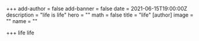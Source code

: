 +++
add-author = false
add-banner = false
date = 2021-06-15T19:00:00Z
description = "life is life"
hero = ""
math = false
title = "life"
[author]
image = ""
name = ""

+++
life life
